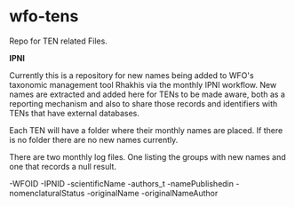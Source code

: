 # wfo-tens

Repo for TEN related Files. 

**IPNI**

Currently this is a repository for new names being added to WFO's taxonomic management tool Rhakhis via the monthly IPNI workflow. New names are extracted and added here for TENs to be made aware, both as a reporting mechanism and also to share those records and identifiers with TENs that have external databases.

Each TEN will have a folder where their monthly names are placed. If there is no folder there are no new names currently.

There are two monthly log files. One listing the groups with new names and one that records a null result.

-WFOID
-IPNID
-scientificName
-authors_t
-namePublishedin
-nomenclaturalStatus
-originalName
-originalNameAuthor
